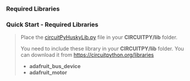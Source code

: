 ### Required Libraries
### Quick Start - Required Libraries
> Place the [circuitPyHuskyLib.py](/circuitPyHuskyLib.py) file in your **CIRCUITPY/lib** folder.
> 
> You need to include these library in your **CIRCUITPY/lib** folder. 
> You can download it from https://circuitpython.org/libraries
> - **adafruit_bus_device**
> - **adafruit_motor**
